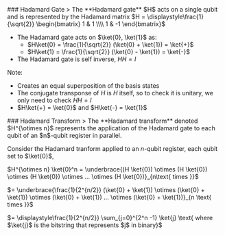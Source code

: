 <section data-markdown>
### Hadamard Gate
> The **Hadamard gate** $H$ acts on a single qubit and is represented by the Hadamard matrix 
$H = \displaystyle\frac{1}{\sqrt{2}} \begin{bmatrix} 1 & 1 \\\\ 1 & -1 \end{bmatrix}$

* The Hadamard gate acts on $\ket{0}, \ket{1}$ as:
    * $H\ket{0} = \frac{1}{\sqrt{2}} (\ket{0} + \ket{1}) = \ket{+}$ 
    * $H\ket{1} = \frac{1}{\sqrt{2}} (\ket{0} - \ket{1}) = \ket{-}$
* The Hadamard gate is self inverse, $H H = I$

Note:
* Creates an equal superposition of the basis states
* The conjugate transponse of $H$ is $H$ itself, so to check it is unitary, we only need to check $HH = I$
* $H\ket{+} = \ket{0}$ and $H\ket{-} = \ket{1}$
</section>
<section data-markdown>
### Hadamard Transform
> The **Hadamard transform** denoted $H^{\otimes n}$ represents the application of the Hadamard gate to each qubit of an $n$-qubit register in parallel.

Consider the Hadamard tranform applied to an $n$-qubit register, each qubit set to $\ket{0}$,

$H^{\otimes n} \ket{0}^n  = \underbrace{(H \ket{0}) \otimes (H \ket{0}) \otimes (H \ket{0}) \otimes ... \otimes (H \ket{0})}_{n\text{ times }}$

$= \underbrace{\frac{1}{2^{n/2}} (\ket{0} + \ket{1}) \otimes (\ket{0} + \ket{1}) \otimes (\ket{0} + \ket{1}) ... \otimes (\ket{0} + \ket{1})}_{n \text{ times }}$ 

$= \displaystyle\frac{1}{2^{n/2}} \sum_{j=0}^{2^n -1} \ket{j} \text{ where $\ket{j}$ is the bitstring that represents $j$ in binary}$
</section>
